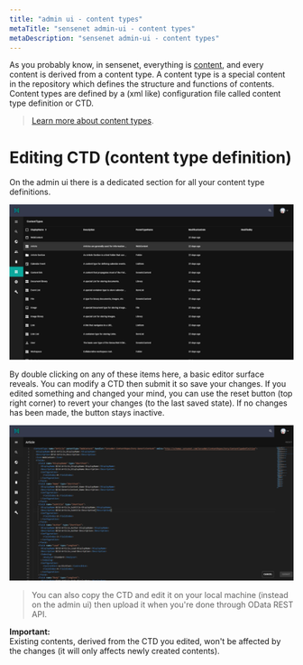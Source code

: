 ```yaml
---
title: "admin ui - content types"
metaTitle: "sensenet admin-ui - content types"
metaDescription: "sensenet admin-ui - content types"
---
```


As you probably know, in sensenet, everything is [content](/content/concepts/content-management), and every content is derived from a content type.
A content type is a special content in the repository which defines the structure and functions of contents. Content types are defined by a (xml like) configuration file called content type definition or CTD.

> [Learn more about content types](content/concepts/content-management/03-content-types).

# Editing CTD (content type definition)

On the admin ui there is a dedicated section for all your content type definitions.

![contenttype_tab](/content/guides/img/contenttype_tab.png)

By double clicking on any of these items here, a basic editor surface reveals. You can modify a CTD then submit it so save your changes. If you edited something and changed your mind, you can use the reset button (top right corner) to revert your changes (to the last saved state). If no changes has been made, the button stays inactive.

![contenttype_tab](/content/guides/img/contenttype_edit.png)

> You can also copy the CTD and edit it on your local machine (instead on the admin ui) then upload it when you're done through OData REST API.

**Important:**  
Existing contents, derived from the CTD you edited, won't be affected by the changes (it will only affects newly created contents).


